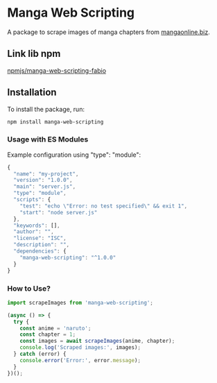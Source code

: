 # Manga Web Scripting

A package to scrape images of manga chapters from [mangaonline.biz](https://mangaonline.biz).

## Link lib npm
[npmjs/manga-web-scripting-fabio](https://www.npmjs.com/package/manga-web-scripting-fabio)

## Installation

To install the package, run:

```bash
npm install manga-web-scripting
```

### Usage with ES Modules
Example configuration using "type": "module":
```js
{
  "name": "my-project",
  "version": "1.0.0",
  "main": "server.js",
  "type": "module",
  "scripts": {
    "test": "echo \"Error: no test specified\" && exit 1",
    "start": "node server.js"
  },
  "keywords": [],
  "author": "",
  "license": "ISC",
  "description": "",
  "dependencies": {
    "manga-web-scripting": "^1.0.0"
  }
}

```

### How to Use?
``` js
import scrapeImages from 'manga-web-scripting';

(async () => {
  try {
    const anime = 'naruto';
    const chapter = 1;
    const images = await scrapeImages(anime, chapter);
    console.log('Scraped images:', images);
  } catch (error) {
    console.error('Error:', error.message);
  }
})();
```
